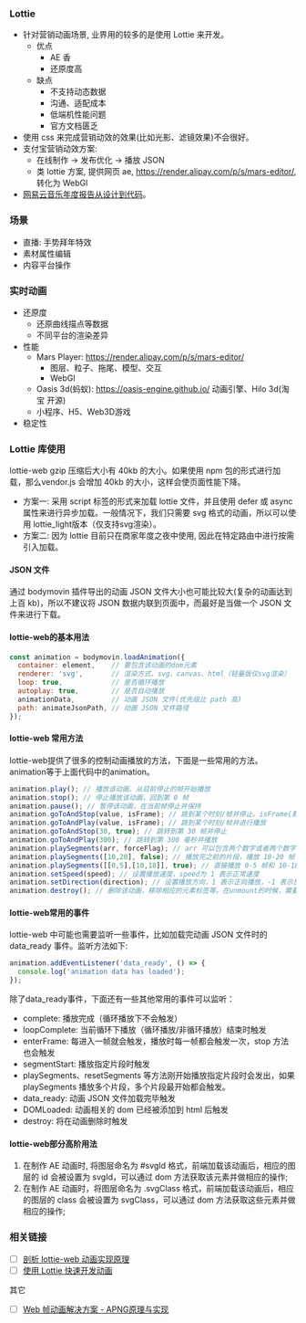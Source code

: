 ### Lottie

* 针对营销动画场景, 业界用的较多的是使用 Lottie 来开发。
  * 优点
    * AE 香
    * 还原度高
  * 缺点
    * 不支持动态数据
    * 沟通、适配成本
    * 低端机性能问题
    * 官方文档匮乏
* 使用 css 来完成营销动效的效果(比如光影、滤镜效果)不会很好。
* 支付宝营销动效方案:
  * 在线制作 -> 发布优化 -> 播放 JSON
  * 类 lottie 方案, 提供网页 ae, https://render.alipay.com/p/s/mars-editor/, 转化为 WebGl
* [网易云音乐年度报告从设计到代码](https://zhuanlan.zhihu.com/p/57576659)。

### 场景

* 直播: 手势拜年特效
* 素材属性编辑
* 内容平台操作

### 实时动画

* 还原度
  * 还原曲线描点等数据
  * 不同平台的渲染差异
* 性能
  * Mars Player: https://render.alipay.com/p/s/mars-editor/
    * 图层、粒子、拖尾、模型、交互
    * WebGl
  * Oasis 3d(蚂蚁): https://oasis-engine.github.io/ 动画引擎、Hilo 3d(淘宝 开源)
  * 小程序、H5、Web3D游戏
* 稳定性

### Lottie 库使用

lottie-web gzip 压缩后大小有 40kb 的大小。如果使用 npm 包的形式进行加载，那么vendor.js 会增加 40kb 的大小，这样会使页面性能下降。

* 方案一: 采用 script 标签的形式来加载 lottie 文件，并且使用 defer 或 async 属性来进行异步加载。一般情况下，我们只需要 svg 格式的动画，所以可以使用 lottie_light版本（仅支持svg渲染）。
* 方案二: 因为 lottie 目前只在商家年度之夜中使用, 因此在特定路由中进行按需引入加载。

#### JSON 文件

通过 bodymovin 插件导出的动画 JSON 文件大小也可能比较大(复杂的动画达到上百 kb)，所以不建议将 JSON 数据内联到页面中，而最好是当做一个 JSON 文件来进行下载。

#### lottie-web的基本用法

```js
const animation = bodymovin.loadAnimation({
  container: element,    // 要包含该动画的dom元素
  renderer: 'svg',       // 渲染方式，svg、canvas、html（轻量版仅svg渲染）
  loop: true,            // 是否循环播放
  autoplay: true,        // 是否自动播放
  animationData,         // 动画 JSON 文件(优先级比 path 高)
  path: animateJsonPath, // 动画 JSON 文件路径
});
```

#### lottie-web 常用方法

lottie-web提供了很多的控制动画播放的方法，下面是一些常用的方法。animation等于上面代码中的animation。

```js
animation.play(); // 播放该动画，从目前停止的帧开始播放
animation.stop(); // 停止播放该动画，回到第 0 帧
animation.pause(); // 暂停该动画，在当前帧停止并保持
animation.goToAndStop(value, isFrame); // 跳到某个时刻/帧并停止。isFrame(默认false) 指示 value 表示帧还是时间(毫秒)
animation.goToAndPlay(value, isFrame); // 跳到某个时刻/帧并进行播放
animation.goToAndStop(30, true); // 跳转到第 30 帧并停止
animation.goToAndPlay(300); // 跳转到第 300 毫秒并播放
animation.playSegments(arr, forceFlag); // arr 可以包含两个数字或者两个数字组成的数组，forceFlag 表示是否立即强制播放该片段
animation.playSegments([10,20], false); // 播放完之前的片段，播放 10-20 帧
animation.playSegments([[0,5],[10,18]], true); // 直接播放 0-5 帧和 10-18 帧
animation.setSpeed(speed); // 设置播放速度，speed为 1 表示正常速度
animation.setDirection(direction); // 设置播放方向，1 表示正向播放，-1 表示反向播放
animation.destroy(); // 删除该动画，移除相应的元素标签等。在unmount的时候，需要调用该方法
```

#### lottie-web常用的事件

lottie-web 中可能也需要监听一些事件，比如加载完动画 JSON 文件时的 data_ready 事件。监听方法如下:

```js
animation.addEventListener('data_ready', () => {
  console.log('animation data has loaded');
});
```

除了data_ready事件，下面还有一些其他常用的事件可以监听：

* complete: 播放完成（循环播放下不会触发）
* loopComplete: 当前循环下播放（循环播放/非循环播放）结束时触发
* enterFrame: 每进入一帧就会触发，播放时每一帧都会触发一次，stop 方法也会触发
* segmentStart: 播放指定片段时触发
* playSegments、resetSegments 等方法刚开始播放指定片段时会发出，如果 playSegments 播放多个片段，多个片段最开始都会触发。
* data_ready: 动画 JSON 文件加载完毕触发
* DOMLoaded: 动画相关的 dom 已经被添加到 html 后触发
* destroy: 将在动画删除时触发

#### lottie-web部分高阶用法

1. 在制作 AE 动画时, 将图层命名为 #svgId 格式，前端加载该动画后，相应的图层的 id 会被设置为 svgId，可以通过 dom 方法获取该元素并做相应的操作;
2. 在制作 AE 动画时，将图层命名为 .svgClass 格式，前端加载该动画后，相应的图层的 class 会被设置为 svgClass，可以通过 dom 方法获取这些元素并做相应的操作;

### 相关链接

- [ ] [剖析 lottie-web 动画实现原理](https://juejin.cn/post/6914835547588395022)
- [ ] [使用 Lottie 快速开发动画](https://jelly.jd.com/article/5fcf44b5a1c4e30142d0a472)

其它

- [ ] [Web 帧动画解决方案 - APNG原理与实现](https://juejin.cn/post/6914846392808636429)
